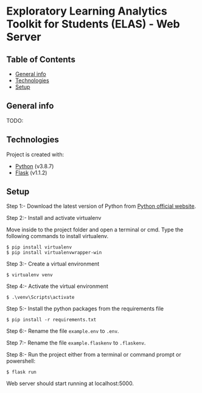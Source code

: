 # Exploratory Learning Analytics Toolkit for Students (ELAS) - Web Server

## Table of Contents
* [General info](#general-info)
* [Technologies](#technologies)
* [Setup](#setup)

## General info
TODO:

## Technologies
Project is created with:
* [Python](https://www.python.org/downloads/release/python-387/) (v3.8.7)
* [Flask](https://flask.palletsprojects.com/en/1.1.x/) (v1.1.2)

## Setup
Step 1:- Download the latest version of Python from [Python official website](https://www.python.org/downloads/).

Step 2:- Install and activate virtualenv

Move inside to the project folder and open a terminal or cmd. Type the following commands to install virtualenv.

```
$ pip install virtualenv
$ pip install virtualenvwrapper-win
```

Step 3:- Create a virtual environment
```
$ virtualenv venv
```

Step 4:- Activate the virtual environment
```
$ .\venv\Scripts\activate
```

Step 5:- Install the python packages from the requirements file
```
$ pip install -r requirements.txt
```

Step 6:- Rename the file ```example.env``` to ```.env```.

Step 7:- Rename the file ```example.flaskenv``` to ```.flaskenv```.

Step 8:- Run the project either from a terminal or command prompt or powershell:

```
$ flask run
```

Web server should start running at localhost:5000.